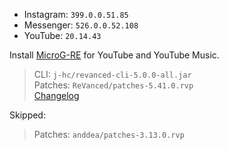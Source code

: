 - Instagram: `399.0.0.51.85`  
- Messenger: `526.0.0.52.108`  
- YouTube: `20.14.43`  

Install [MicroG-RE](https://github.com/WSTxda/MicroG-RE/releases) for YouTube and YouTube Music.
  
> CLI: `j-hc/revanced-cli-5.0.0-all.jar`  
> Patches: `ReVanced/patches-5.41.0.rvp`  
> [Changelog](https://github.com/ReVanced/revanced-patches/releases/tag/v5.41.0)  

Skipped:  
> Patches: `anddea/patches-3.13.0.rvp`      
